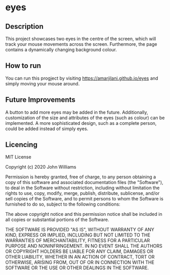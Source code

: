 # eyes

## Description
This project showcases two eyes in the centre of the screen, which will track your mouse movements across the screen. Furthermore, the page contains a dynamically changing background colour. 

## How to run
You can run this progject by visiting https://amarjilani.github.io/eyes and simply moving your mouse around. 

## Future Improvements 
A button to add more eyes may be added in the future. Additionally, customization of the size and attributes of the eyes (such as colour) can be implemented. A more sophisticated design, such as a complete person, could be added instead of simply eyes. 

## Licencing 
MIT License

Copyright (c) 2020 John Williams

Permission is hereby granted, free of charge, to any person obtaining a copy
of this software and associated documentation files (the "Software"), to deal
in the Software without restriction, including without limitation the rights
to use, copy, modify, merge, publish, distribute, sublicense, and/or sell
copies of the Software, and to permit persons to whom the Software is
furnished to do so, subject to the following conditions:

The above copyright notice and this permission notice shall be included in all
copies or substantial portions of the Software.

THE SOFTWARE IS PROVIDED "AS IS", WITHOUT WARRANTY OF ANY KIND, EXPRESS OR
IMPLIED, INCLUDING BUT NOT LIMITED TO THE WARRANTIES OF MERCHANTABILITY,
FITNESS FOR A PARTICULAR PURPOSE AND NONINFRINGEMENT. IN NO EVENT SHALL THE
AUTHORS OR COPYRIGHT HOLDERS BE LIABLE FOR ANY CLAIM, DAMAGES OR OTHER
LIABILITY, WHETHER IN AN ACTION OF CONTRACT, TORT OR OTHERWISE, ARISING FROM,
OUT OF OR IN CONNECTION WITH THE SOFTWARE OR THE USE OR OTHER DEALINGS IN THE
SOFTWARE.
